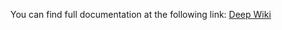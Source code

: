 You can find full documentation at the following link:
[Deep Wiki](https://deepwiki.com/javendia/Fabric)
